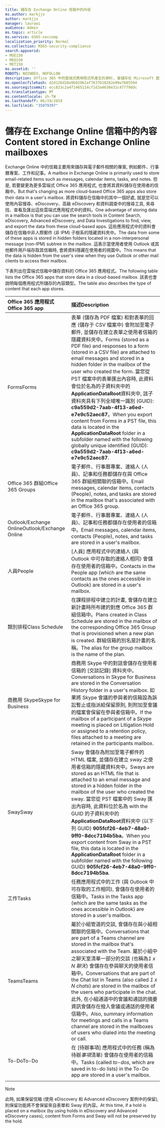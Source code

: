 ```yaml
---
title: 儲存在 Exchange Online 信箱中的內容
ms.author: markjjo
author: markjjo
manager: laurawi
audience: Admin
ms.topic: article
ms.service: O365-seccomp
localization_priority: Normal
ms.collection: M365-security-compliance
search.appverid:
- MOE150
- MED150
- MET150
ms.assetid: ''
ROBOTS: NOINDEX, NOFOLLOW
description: Office 365 中的雲端式應用程式所產生的資料, 會儲存在 Microsoft 雲端的使用者 Exchange Online 信箱中。
ms.openlocfilehash: d2d126d28a9b92962af7637610282e99e7685594
ms.sourcegitcommit: ecc823c2a4f1465114cf1d3a4630e31c47779ddc
ms.translationtype: MT
ms.contentlocale: zh-TW
ms.lasthandoff: 06/19/2019
ms.locfileid: "35079397"
---
```

# <a name="content-stored-in-exchange-online-mailboxes"></a><span data-ttu-id="76393-103">儲存在 Exchange Online 信箱中的內容</span><span class="sxs-lookup"><span data-stu-id="76393-103">Content stored in Exchange Online mailboxes</span></span>

<span data-ttu-id="76393-104">Exchange Online 中的信箱主要用來儲存與電子郵件相關的專案, 例如郵件、行事曆專案、工作和記事。</span><span class="sxs-lookup"><span data-stu-id="76393-104">A mailbox in Exchange Online is primarily used to store email-related items such as messages, calendar items, tasks, and notes.</span></span> <span data-ttu-id="76393-105">但是, 若要變更為更多雲端式 Office 365 應用程式, 也會將其資料儲存在使用者的信箱中。</span><span class="sxs-lookup"><span data-stu-id="76393-105">But that's changing as more cloud-based Office 365 apps also store their data in a user's mailbox.</span></span> <span data-ttu-id="76393-106">將資料儲存在信箱中的其中一個好處, 就是您可以使用內容搜尋、eDiscovery、高級 eDiscovery 和資料調查中的搜尋工具, 來尋找、查看及匯出這些雲端式應用程式中的資料。</span><span class="sxs-lookup"><span data-stu-id="76393-106">One advantage of storing data in a mailbox is that you can use the search tools in Content Search, eDiscovery, Advanced eDiscovery, and Data Investigations to find, view, and export the data from these cloud-based apps.</span></span> <span data-ttu-id="76393-107">這些應用程式中的資料會儲存在信箱中非人際郵件 (非 IPM) 子樹系的隱藏資料夾中。</span><span class="sxs-lookup"><span data-stu-id="76393-107">The data from some of these apps is stored in hidden folders located in a non-interpersonal message (non-IPM) subtree in the mailbox.</span></span> <span data-ttu-id="76393-108">這表示當使用者使用 Outlook 或其他郵件用戶端存取其信箱時, 會將資料隱藏在使用者的視圖中。</span><span class="sxs-lookup"><span data-stu-id="76393-108">This means that the data is hidden from the user's view when they use Outlook or other mail clients to access their mailbox.</span></span>

<span data-ttu-id="76393-109">下表列出在雲端式信箱中儲存資料的 Office 365 應用程式。</span><span class="sxs-lookup"><span data-stu-id="76393-109">The following table lists the Office 365 apps that store data in a cloud-based mailbox.</span></span> <span data-ttu-id="76393-110">該表也會說明每個應用程式所儲存的內容類型。</span><span class="sxs-lookup"><span data-stu-id="76393-110">The table also describes the type of content that each app stores.</span></span>

|<span data-ttu-id="76393-111">Office 365 應用程式</span><span class="sxs-lookup"><span data-stu-id="76393-111">Office 365 app</span></span>  |<span data-ttu-id="76393-112">描述</span><span class="sxs-lookup"><span data-stu-id="76393-112">Description</span></span>  |
|:---------|:---------|
|<span data-ttu-id="76393-113">Forms</span><span class="sxs-lookup"><span data-stu-id="76393-113">Forms</span></span>     <br/> |<span data-ttu-id="76393-114">表單 (儲存為 PDF 檔案) 和對表單的回應 (儲存于 CSV 檔案中) 會附加至電子郵件, 並儲存在建立表單之使用者信箱的隱藏資料夾中。</span><span class="sxs-lookup"><span data-stu-id="76393-114">Forms (stored as a PDF file) and responses to a form (stored in a CSV file) are attached to email messages and stored in a hidden folder in the mailbox of the user who created the form.</span></span> <span data-ttu-id="76393-115">當您從 PST 檔案中的表單匯出內容時, 此資料會位於名為的子資料夾中的**ApplicationDataRoot**資料夾中, 該子資料夾具有下列全域唯一識別 (GUID): **c9a559d2-7aab-4f13-a6ed-e7e9c52aec87**。</span><span class="sxs-lookup"><span data-stu-id="76393-115">When you export content from Forms in a PST file, this data is located in the **ApplicationDataRoot** folder in a subfolder named with the following globally unique identified (GUID): **c9a559d2-7aab-4f13-a6ed-e7e9c52aec87**.</span></span>        <br/> |
|<span data-ttu-id="76393-116">Office 365 群組</span><span class="sxs-lookup"><span data-stu-id="76393-116">Office 365 Groups</span></span>    <br/>|  <span data-ttu-id="76393-117">電子郵件、行事曆專案、連絡人 (人員)、記事和任務都儲存在與 Office 365 群組相關聯的信箱中。</span><span class="sxs-lookup"><span data-stu-id="76393-117">Email messages, calendar items, contacts (People), notes, and tasks are stored in the mailbox that's associated with an Office 365 group.</span></span>       <br/> |
|<span data-ttu-id="76393-118">Outlook/Exchange Online</span><span class="sxs-lookup"><span data-stu-id="76393-118">Outlook/Exchange Online</span></span><br/>|  <span data-ttu-id="76393-119">電子郵件、行事曆專案、連絡人 (人員)、記事和任務都儲存在使用者的信箱中。</span><span class="sxs-lookup"><span data-stu-id="76393-119">Email messages, calendar items, contacts (People), notes, and tasks are stored in a user's mailbox.</span></span>       <br/> |
|<span data-ttu-id="76393-120">人員</span><span class="sxs-lookup"><span data-stu-id="76393-120">People</span></span>    <br/> |  <span data-ttu-id="76393-121">[人員] 應用程式中的連絡人 (與 Outlook 中可存取的連絡人相同) 會儲存在使用者的信箱中。</span><span class="sxs-lookup"><span data-stu-id="76393-121">Contacts in the People app (which are the same contacts as the ones accessible in Outlook) are stored in a user's mailbox.</span></span>      <br/> |
|<span data-ttu-id="76393-122">類別排程</span><span class="sxs-lookup"><span data-stu-id="76393-122">Class Schedule</span></span>     <br/> |   <span data-ttu-id="76393-123">在課程排程中建立的計畫, 會儲存在建立新計畫時所布建的對應 Office 365 群組信箱中。</span><span class="sxs-lookup"><span data-stu-id="76393-123">Plans created in Class Schedule are stored in the mailbox of the corresponding Office 365 Group that is provisioned when a new plan is created.</span></span> <span data-ttu-id="76393-124">群組信箱的別名是計畫的名稱。</span><span class="sxs-lookup"><span data-stu-id="76393-124">The alias for the group mailbox is the name of the plan.</span></span>      <br/> |
|<span data-ttu-id="76393-125">商務用 Skype</span><span class="sxs-lookup"><span data-stu-id="76393-125">Skype for Business</span></span>    <br/>  | <span data-ttu-id="76393-126">商務用 Skype 中的對話會儲存在使用者信箱的 [交談記錄] 資料夾中。</span><span class="sxs-lookup"><span data-stu-id="76393-126">Conversations in Skype for Business are stored in the Conversation History folder in a user's mailbox.</span></span> <span data-ttu-id="76393-127">如果將 Skype 會議的參與者的信箱設為訴訟暫止或指派給保留原則, 則附加至會議的檔案會保留在參與者信箱中。</span><span class="sxs-lookup"><span data-stu-id="76393-127">If the mailbox of a participant of a Skype meeting is placed on Litigation Hold or assigned to a retention policy, files attached to a meeting are retained in the participants mailbox.</span></span>         <br/> |
|<span data-ttu-id="76393-128">Sway</span><span class="sxs-lookup"><span data-stu-id="76393-128">Sway</span></span>     <br/> |  <span data-ttu-id="76393-129">Sway 會儲存為附加至電子郵件的 HTML 檔案, 並儲存在建立 sway 之使用者信箱的隱藏資料夾中。</span><span class="sxs-lookup"><span data-stu-id="76393-129">Sways are stored as an HTML file that is attached to an email message and stored in a hidden folder in the mailbox of the user who created the sway.</span></span> <span data-ttu-id="76393-130">當您從 PST 檔案中的 Sway 匯出內容時, 此資料位於名為 with the GUID 的子資料夾中的**ApplicationDataRoot**資料夾中 (以下列 GUID) **905fcf26-4eb7-48a0-9ff0-8dcc7194b5ba**。</span><span class="sxs-lookup"><span data-stu-id="76393-130">When you export content from Sway in a PST file, this data is located in the **ApplicationDataRoot** folder in a subfolder named with the following GUID) **905fcf26-4eb7-48a0-9ff0-8dcc7194b5ba**.</span></span>       <br/> |
|<span data-ttu-id="76393-131">工作</span><span class="sxs-lookup"><span data-stu-id="76393-131">Tasks</span></span>    <br/> |  <span data-ttu-id="76393-132">任務應用程式中的工作 (與 Outlook 中可存取的工作相同), 會儲存在使用者的信箱中。</span><span class="sxs-lookup"><span data-stu-id="76393-132">Tasks in the Tasks app (which are the same tasks as the ones accessible in Outlook) are stored in a user's mailbox.</span></span>       <br/> |
|<span data-ttu-id="76393-133">Teams</span><span class="sxs-lookup"><span data-stu-id="76393-133">Teams</span></span>    <br/>  |<span data-ttu-id="76393-134">屬於小組管道的交談, 會儲存在與小組相關聯的信箱中。</span><span class="sxs-lookup"><span data-stu-id="76393-134">Conversations that are part of a Teams channel are stored in the mailbox that's associated with the Team.</span></span> <span data-ttu-id="76393-135">屬於小組中之聊天室清單一部分的交談 (也稱為*1 x N 聊天*) 會儲存在參與聊天的使用者信箱中。</span><span class="sxs-lookup"><span data-stu-id="76393-135">Conversations that are part of the Chat list in Teams (also called *1 x N chats*) are stored in the mailbox of the users who participate in the chat.</span></span> <span data-ttu-id="76393-136">此外, 在小組通道中的會議和通話的摘要資訊會儲存在撥入會議或通話的使用者信箱中。</span><span class="sxs-lookup"><span data-stu-id="76393-136">Also, summary information for meetings and calls in a Teams channel are stored in the mailboxes of users who dialed into the meeting or call.</span></span> <br/> | 
|<span data-ttu-id="76393-137">To-Do</span><span class="sxs-lookup"><span data-stu-id="76393-137">To-Do</span></span>  <br/> | <span data-ttu-id="76393-138">在 [待辦事項] 應用程式中的任務 (稱為待辦*事項*清單) 會儲存在使用者的信箱中。</span><span class="sxs-lookup"><span data-stu-id="76393-138">Tasks (called *to-dos*, which are saved in to-do lists) in the To-Do app are stored in a user's mailbox.</span></span>        <br/> |
||||

> [!NOTE]
> <span data-ttu-id="76393-139">此時, 如果保留信箱 (使用 eDiscovery 和 Advanced eDiscovery 案例中的保留), 則保留功能將不會保留來自表單和 Sway 的內容。</span><span class="sxs-lookup"><span data-stu-id="76393-139">At this time, if a hold is placed on a mailbox (by using holds in eDiscovery and Advanced eDiscovery cases), content from Forms and Sway will not be preserved by the hold.</span></span> 